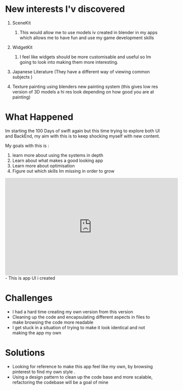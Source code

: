 # New interests I'v discovered 
1. SceneKit 
    1. This would allow me to use models iv created in blender in my apps which allows me to have fun and use my game development skills 

2. WidgetKit 
    1. I feel like widgets should be more customisable and useful so Im going to look into making them more interesting. 

3. Japanese Literature (They have a different way of viewing common subjects ) 
4. Texture painting using blenders new painting system (this gives low res version of 3D models a  hi res look depending on how good you are at painting)

#  What Happened 
Im starting the 100 Days of swift again but this time trying to explore both UI and BackEnd, my aim with this is to keep shocking myself with new content. 

My goals with this is :
1. learn more about using the systems in depth 
2. Learn about what makes a good looking app 
3. Learn more about optimisation 
4. Figure out which skills Im missing in order to grow

<iframe width="560" height="315" src="https://www.youtube.com/embed/EbTl0GX-bvw" title="YouTube video player" frameborder="0" allow="accelerometer; autoplay; clipboard-write; encrypted-media; gyroscope; picture-in-picture" allowfullscreen></iframe>
- This is app UI i created

# Challenges 
-  I had a hard time creating my own version from this version 
- Cleaning up the code and encapsulating different aspects in files to make browsing the code more readable 
- I get stuck in a situation of trying to make it look identical and not making the app my own 
# Solutions
- Looking for reference to make this app feel like my own, by browsing pinterest to find my own style .
- Using a design pattern to clean up the code base and more scalable, refactoring the codebase will be a goal of mine


